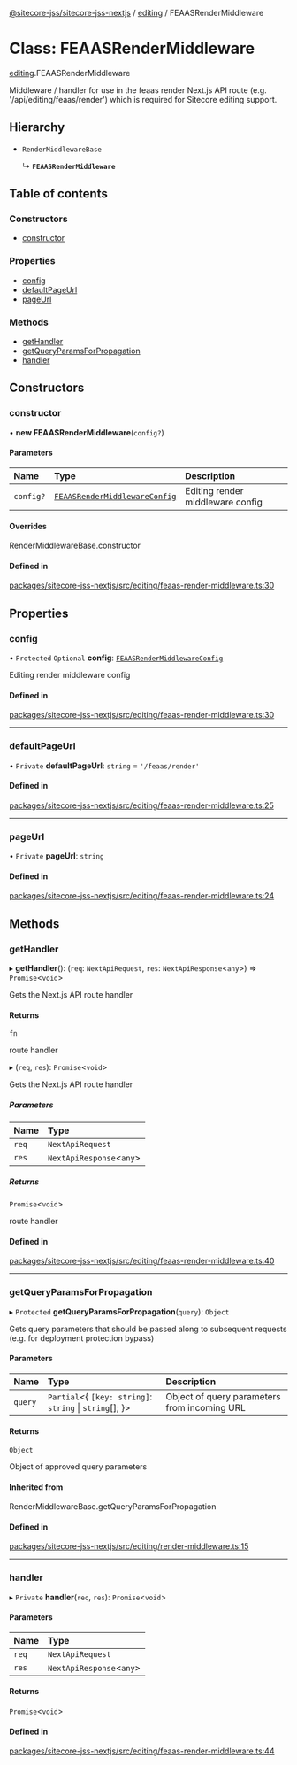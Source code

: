 [@sitecore-jss/sitecore-jss-nextjs](../README.md) / [editing](../modules/editing.md) / FEAASRenderMiddleware

# Class: FEAASRenderMiddleware

[editing](../modules/editing.md).FEAASRenderMiddleware

Middleware / handler for use in the feaas render Next.js API route (e.g. '/api/editing/feaas/render')
which is required for Sitecore editing support.

## Hierarchy

- `RenderMiddlewareBase`

  ↳ **`FEAASRenderMiddleware`**

## Table of contents

### Constructors

- [constructor](editing.FEAASRenderMiddleware.md#constructor)

### Properties

- [config](editing.FEAASRenderMiddleware.md#config)
- [defaultPageUrl](editing.FEAASRenderMiddleware.md#defaultpageurl)
- [pageUrl](editing.FEAASRenderMiddleware.md#pageurl)

### Methods

- [getHandler](editing.FEAASRenderMiddleware.md#gethandler)
- [getQueryParamsForPropagation](editing.FEAASRenderMiddleware.md#getqueryparamsforpropagation)
- [handler](editing.FEAASRenderMiddleware.md#handler)

## Constructors

### constructor

• **new FEAASRenderMiddleware**(`config?`)

#### Parameters

| Name | Type | Description |
| :------ | :------ | :------ |
| `config?` | [`FEAASRenderMiddlewareConfig`](../interfaces/editing.FEAASRenderMiddlewareConfig.md) | Editing render middleware config |

#### Overrides

RenderMiddlewareBase.constructor

#### Defined in

[packages/sitecore-jss-nextjs/src/editing/feaas-render-middleware.ts:30](https://github.com/Sitecore/jss/blob/9d39c164e/packages/sitecore-jss-nextjs/src/editing/feaas-render-middleware.ts#L30)

## Properties

### config

• `Protected` `Optional` **config**: [`FEAASRenderMiddlewareConfig`](../interfaces/editing.FEAASRenderMiddlewareConfig.md)

Editing render middleware config

#### Defined in

[packages/sitecore-jss-nextjs/src/editing/feaas-render-middleware.ts:30](https://github.com/Sitecore/jss/blob/9d39c164e/packages/sitecore-jss-nextjs/src/editing/feaas-render-middleware.ts#L30)

___

### defaultPageUrl

• `Private` **defaultPageUrl**: `string` = `'/feaas/render'`

#### Defined in

[packages/sitecore-jss-nextjs/src/editing/feaas-render-middleware.ts:25](https://github.com/Sitecore/jss/blob/9d39c164e/packages/sitecore-jss-nextjs/src/editing/feaas-render-middleware.ts#L25)

___

### pageUrl

• `Private` **pageUrl**: `string`

#### Defined in

[packages/sitecore-jss-nextjs/src/editing/feaas-render-middleware.ts:24](https://github.com/Sitecore/jss/blob/9d39c164e/packages/sitecore-jss-nextjs/src/editing/feaas-render-middleware.ts#L24)

## Methods

### getHandler

▸ **getHandler**(): (`req`: `NextApiRequest`, `res`: `NextApiResponse`\<`any`\>) => `Promise`\<`void`\>

Gets the Next.js API route handler

#### Returns

`fn`

route handler

▸ (`req`, `res`): `Promise`\<`void`\>

Gets the Next.js API route handler

##### Parameters

| Name | Type |
| :------ | :------ |
| `req` | `NextApiRequest` |
| `res` | `NextApiResponse`\<`any`\> |

##### Returns

`Promise`\<`void`\>

route handler

#### Defined in

[packages/sitecore-jss-nextjs/src/editing/feaas-render-middleware.ts:40](https://github.com/Sitecore/jss/blob/9d39c164e/packages/sitecore-jss-nextjs/src/editing/feaas-render-middleware.ts#L40)

___

### getQueryParamsForPropagation

▸ `Protected` **getQueryParamsForPropagation**(`query`): `Object`

Gets query parameters that should be passed along to subsequent requests (e.g. for deployment protection bypass)

#### Parameters

| Name | Type | Description |
| :------ | :------ | :------ |
| `query` | `Partial`\<\{ `[key: string]`: `string` \| `string`[];  }\> | Object of query parameters from incoming URL |

#### Returns

`Object`

Object of approved query parameters

#### Inherited from

RenderMiddlewareBase.getQueryParamsForPropagation

#### Defined in

[packages/sitecore-jss-nextjs/src/editing/render-middleware.ts:15](https://github.com/Sitecore/jss/blob/9d39c164e/packages/sitecore-jss-nextjs/src/editing/render-middleware.ts#L15)

___

### handler

▸ `Private` **handler**(`req`, `res`): `Promise`\<`void`\>

#### Parameters

| Name | Type |
| :------ | :------ |
| `req` | `NextApiRequest` |
| `res` | `NextApiResponse`\<`any`\> |

#### Returns

`Promise`\<`void`\>

#### Defined in

[packages/sitecore-jss-nextjs/src/editing/feaas-render-middleware.ts:44](https://github.com/Sitecore/jss/blob/9d39c164e/packages/sitecore-jss-nextjs/src/editing/feaas-render-middleware.ts#L44)
